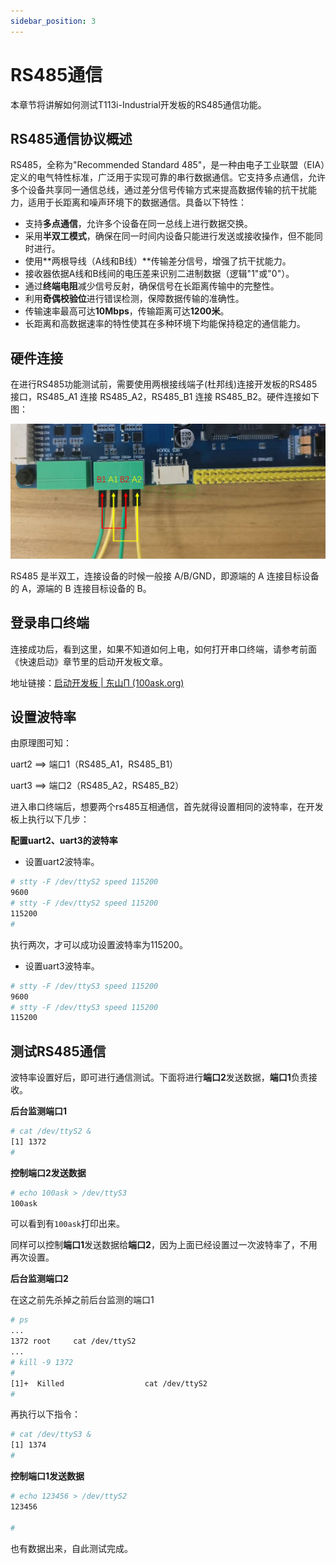 ```yaml
---
sidebar_position: 3
---
```

# RS485通信

本章节将讲解如何测试T113i-Industrial开发板的RS485通信功能。

## RS485通信协议概述

RS485，全称为"Recommended Standard 485"，是一种由电子工业联盟（EIA）定义的电气特性标准，广泛用于实现可靠的串行数据通信。它支持多点通信，允许多个设备共享同一通信总线，通过差分信号传输方式来提高数据传输的抗干扰能力，适用于长距离和噪声环境下的数据通信。具备以下特性：

- 支持**多点通信**，允许多个设备在同一总线上进行数据交换。
- 采用**半双工模式**，确保在同一时间内设备只能进行发送或接收操作，但不能同时进行。
- 使用**两根导线（A线和B线）**传输差分信号，增强了抗干扰能力。
- 接收器依据A线和B线间的电压差来识别二进制数据（逻辑"1"或"0"）。
- 通过**终端电阻**减少信号反射，确保信号在长距离传输中的完整性。
- 利用**奇偶校验位**进行错误检测，保障数据传输的准确性。
- 传输速率最高可达**10Mbps**，传输距离可达**1200米**。
- 长距离和高数据速率的特性使其在多种环境下均能保持稳定的通信能力。

## 硬件连接

在进行RS485功能测试前，需要使用两根接线端子(杜邦线)连接开发板的RS485接口，RS485_A1 连接 RS485_A2，RS485_B1 连接 RS485_B2。硬件连接如下图：

![image-20240717181419744](images/image-20240717181419744.png)

RS485 是半双工，连接设备的时候一般接 A/B/GND，即源端的 A 连接目标设备的 A，源端的 B 连接目标设备的 B。

## 登录串口终端

连接成功后，看到这里，如果不知道如何上电，如何打开串口终端，请参考前面《快速启动》章节里的启动开发板文章。

地址链接：[启动开发板 | 东山Π (100ask.org)](https://dshanpi.100ask.org/docs/T113i-Industrial/part1/QuickStart)

## 设置波特率

由原理图可知：

uart2 ==> 端口1（RS485_A1，RS485_B1）

uart3 ==> 端口2（RS485_A2，RS485_B2）

进入串口终端后，想要两个rs485互相通信，首先就得设置相同的波特率，在开发板上执行以下几步：

**配置uart2、uart3的波特率**

- 设置uart2波特率。


~~~bash
# stty -F /dev/ttyS2 speed 115200
9600
# stty -F /dev/ttyS2 speed 115200
115200
#
~~~

执行两次，才可以成功设置波特率为115200。

- 设置uart3波特率。


~~~bash
# stty -F /dev/ttyS3 speed 115200
9600
# stty -F /dev/ttyS3 speed 115200
115200
~~~

## 测试RS485通信

波特率设置好后，即可进行通信测试。下面将进行**端口2**发送数据，**端口1**负责接收。

**后台监测端口1**

~~~bash
# cat /dev/ttyS2 &
[1] 1372
#
~~~

**控制端口2发送数据**

~~~bash
# echo 100ask > /dev/ttyS3
100ask

~~~

可以看到有`100ask`打印出来。

同样可以控制**端口1**发送数据给**端口2**，因为上面已经设置过一次波特率了，不用再次设置。

**后台监测端口2**

在这之前先杀掉之前后台监测的端口1

~~~bash
# ps
...
1372 root     cat /dev/ttyS2
...
# kill -9 1372
#
[1]+  Killed                  cat /dev/ttyS2
#
~~~

再执行以下指令：

~~~bash
# cat /dev/ttyS3 &
[1] 1374
#
~~~

**控制端口1发送数据**

~~~bash
# echo 123456 > /dev/ttyS2
123456

#
~~~

也有数据出来，自此测试完成。
